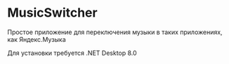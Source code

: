 # MusicSwitcher
Простое приложение для переключения музыки в таких приложениях, как Яндекс.Музыка

Для установки требуется .NET Desktop 8.0

